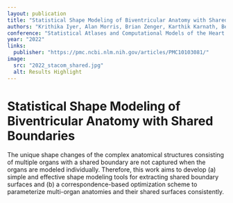```yaml
---
layout: publication
title: "Statistical Shape Modeling of Biventricular Anatomy with Shared Boundaries"
authors: "Krithika Iyer, Alan Morris, Brian Zenger, Karthik Karnath, Benjamin A. Orkild, Oleksandre Korshak, Shireen Elhabian"
conference: "Statistical Atlases and Computational Models of the Heart (STACOM) at MICCAI"
year: "2022"
links: 
  publisher: "https://pmc.ncbi.nlm.nih.gov/articles/PMC10103081/"
image:
  src: "2022_stacom_shared.jpg"
  alt: Results Highlight
---
```


# Statistical Shape Modeling of Biventricular Anatomy with Shared Boundaries


The unique shape changes of the complex anatomical structures consisting of multiple organs with a shared boundary are not captured when the organs are modeled individually. Therefore, this work aims to develop (a) simple and effective shape modeling tools for extracting shared boundary surfaces and (b) a correspondence-based optimization scheme to parameterize multi-organ anatomies and their shared surfaces consistently.
